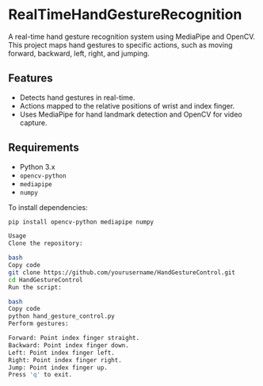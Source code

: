 # RealTimeHandGestureRecognition

A real-time hand gesture recognition system using MediaPipe and OpenCV. This project maps hand gestures to specific actions, such as moving forward, backward, left, right, and jumping.

## Features
- Detects hand gestures in real-time.
- Actions mapped to the relative positions of wrist and index finger.
- Uses MediaPipe for hand landmark detection and OpenCV for video capture.

## Requirements
- Python 3.x
- `opencv-python`
- `mediapipe`
- `numpy`

To install dependencies:
```bash
pip install opencv-python mediapipe numpy

Usage
Clone the repository:

bash
Copy code
git clone https://github.com/yourusername/HandGestureControl.git
cd HandGestureControl
Run the script:

bash
Copy code
python hand_gesture_control.py
Perform gestures:

Forward: Point index finger straight.
Backward: Point index finger down.
Left: Point index finger left.
Right: Point index finger right.
Jump: Point index finger up.
Press 'q' to exit.
